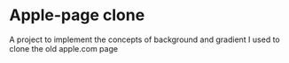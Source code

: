 # Apple-page clone
A project to implement the concepts of background and gradient
I used to clone the old apple.com page 
